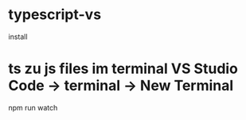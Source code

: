# typescript-vs

install

# ts zu js files im terminal VS Studio Code -> terminal -> New Terminal
npm run watch